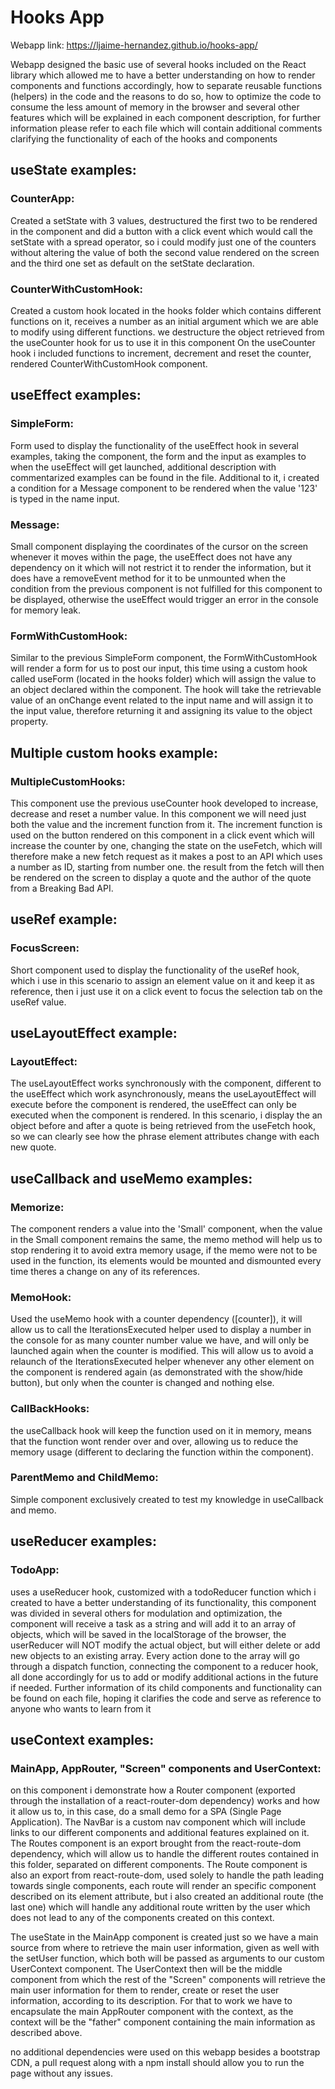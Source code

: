 # Hooks App

Webapp link: https://ljaime-hernandez.github.io/hooks-app/

Webapp designed the basic use of several hooks included on the React library which allowed me to have
a better understanding on how to render components and functions accordingly, how to separate reusable 
functions (helpers) in the code and the reasons to do so, how to optimize the code to consume the less
amount of memory in the browser and several other features which will be explained in each component 
description, for further information please refer to each file which will contain additional comments 
clarifying the functionality of each of the hooks and components

## useState examples:

### CounterApp:

Created a setState with 3 values, destructured the first two to be rendered in the component
and did a button with a click event which would call the setState with a spread operator, so
i could modify just one of the counters without altering the value of both the second value
rendered on the screen and the third one set as default on the setState declaration.

### CounterWithCustomHook:

Created a custom hook located in the hooks folder which contains different functions on it, 
receives a number as an initial argument which we are able to modify using different functions.
we destructure the object retrieved from the useCounter hook for us to use it in this component
On the useCounter hook i included functions to increment, decrement and reset the counter, rendered
CounterWithCustomHook component.

## useEffect examples:

### SimpleForm:

Form used to display the functionality of the useEffect hook in several examples, taking the component,
the form and the input as examples to when the useEffect will get launched, additional description with
commentarized examples can be found in the file. Additional to it, i created a condition for a Message
component to be rendered when the value '123' is typed in the name input.

### Message:

Small component displaying the coordinates of the cursor on the screen whenever it moves within the page,
the useEffect does not have any dependency on it which will not restrict it to render the information, 
but it does have a removeEvent method for it to be unmounted when the condition from the previous component
is not fulfilled for this component to be displayed, otherwise the useEffect would trigger an error in the
console for memory leak.

### FormWithCustomHook:

Similar to the previous SimpleForm component, the FormWithCustomHook will render a form for us to post our 
input, this time using a custom hook called useForm (located in the hooks folder) which will assign the value 
to an object declared within the component. The hook will take the retrievable value of an onChange event 
related to the input name and will assign it to the input value, therefore returning it and assigning its value
to the object property.

## Multiple custom hooks example:

### MultipleCustomHooks:

This component use the previous useCounter hook developed to increase, decrease and reset a number value. 
In this component we will need just both the value and the increment function from it. The increment function is 
used on the button rendered on this component in a click event which will increase the counter by one, changing 
the state on the useFetch, which will therefore make a new fetch request as it makes a post to an API which
uses a number as ID, starting from number one. the result from the fetch will then be rendered on the screen
to display a quote and the author of the quote from a Breaking Bad API.

## useRef example:

### FocusScreen:

Short component used to display the functionality of the useRef hook, which i use in this scenario to assign an element
value on it and keep it as reference, then i just use it on a click event to focus the selection tab on the useRef value.

## useLayoutEffect example:

### LayoutEffect:

The useLayoutEffect works synchronously with the component, different to the useEffect which work asynchronously, means 
the useLayoutEffect will execute before the component is rendered, the useEffect can only be executed when the component
is rendered. In this scenario, i display the an object before and after a quote is being retrieved from the useFetch 
hook, so we can clearly see how the phrase element attributes change with each new quote.

## useCallback and useMemo examples:

### Memorize:

The component renders a value into the 'Small' component, when the value in the Small component remains the same, the memo
method will help us to stop rendering it to avoid extra memory usage, if the memo were not to be used in the function, 
its elements would be mounted and dismounted every time theres a change on any of its references.

### MemoHook:

Used the useMemo hook with a counter dependency ([counter]), it will allow us to call the IterationsExecuted helper used 
to display a number in the console for as many counter number value we have, and will only be launched again when the 
counter is modified. This will allow us to avoid a relaunch of the IterationsExecuted helper whenever any other element 
on the component is rendered again (as demonstrated with the show/hide button), but only when the counter is changed 
and nothing else.

### CallBackHooks:

the useCallback hook will keep the function used on it in memory, means that the function wont render over and over, 
allowing us to reduce the memory usage (different to declaring the function within the component).

### ParentMemo and ChildMemo:

Simple component exclusively created to test my knowledge in useCallback and memo.

## useReducer examples:

### TodoApp:

uses a useReducer hook, customized with a todoReducer function which i created to have a better understanding of its
functionality, this component was divided in several others for modulation and optimization, the component will
receive a task as a string and will add it to an array of objects, which will be saved in the localStorage of the
browser, the userReducer will NOT modify the actual object, but will either delete or add new objects to an existing
array. Every action done to the array will go through a dispatch function, connecting the component to a reducer hook,
all done accordingly for us to add or modify additional actions in the future if needed. Further information of its
child components and functionality can be found on each file, hoping it clarifies the code and serve as reference
to anyone who wants to learn from it

## useContext examples:

### MainApp, AppRouter, "Screen" components and UserContext:

on this component i demonstrate how a Router component (exported through the installation of a  react-router-dom 
dependency) works and how it allow us to, in this case, do a small demo for a SPA (Single Page Application).
The NavBar is a custom nav component which will include links to our different components and additional features 
explained on it.
The Routes component is an export brought from the react-route-dom dependency, which will allow us to handle the 
different routes contained in this folder, separated on different components.
The Route component is also an export from react-route-dom, used solely to handle the path leading towards single 
components, each route will render an specific component described on its element attribute, but i also created an 
additional route (the last one) which will handle any additional route written by the user which does not lead to 
any of the components created on this context.

The useState in the MainApp component is created just so we have a main source from where to retrieve the main user 
information, given as well with the setUser function, which both will be passed as arguments to our custom UserContext 
component.
The UserContext then will be the middle component from which the rest of the "Screen" components will retrieve the main 
user information for them to render, create or reset the user information, according to its description.
For that to work we have to encapsulate the main AppRouter component with the context, as the context will be the 
"father" component containing the main information as described above.


no additional dependencies were used on this webapp besides a bootstrap CDN, a pull request along with a npm install
should allow you to run the page without any issues.